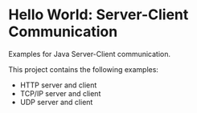 # Hello World: Server-Client Communication

Examples for Java Server-Client communication.

This project contains the following examples:

* HTTP server and client
* TCP/IP server and client
* UDP server and client
